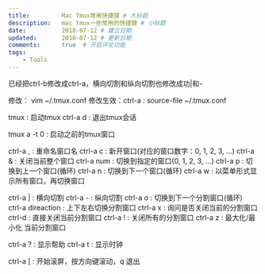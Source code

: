 ```yaml
---
title:         Mac Tmux常用快捷键 # 大标题
description:   mac tmux一些常用的快捷键 # 小标题
date:          2018-07-12 # 建立日期
updated:       2018-07-12 # 更新日期
comments:      true  # 开启评论功能
tags:
    - Tools
---
```


已经把ctrl-b修改成ctrl-a，横向切割和纵向切割也修改成功|和-

修改：   vim ~/.tmux.conf
修改生效：ctrl-a : source-file ~/.tmux.conf

tmux       :  启动tmux
ctrl-a d   :  退出tmux会话

tmux a -t 0 : 启动之前的tmux窗口

ctrl-a ,   :  重命名窗口名
ctrl-a c   :  新开窗口(对应的窗口数字：0, 1, 2, 3, ...)
ctrl-a &   :  关闭当前整个窗口
ctrl-a num :  切换到指定的窗口(0, 1, 2, 3, ...)
ctrl-a p   :  切换到上一个窗口(循环)
ctrl-a n   :  切换到下一个窗口(循环)
ctrl-a w   :  以菜单形式显示所有窗口，再切换窗口
 
ctrl-a |   :  横向切割
ctrl-a -   :  纵向切割
ctrl-a o   :  切换到下一个分割窗口(循环)
ctrl-a direaction : 上下左右切换分割窗口
ctrl-a x   :  询问是否关闭当前的分割窗口
ctrl-d     :   直接关闭当前分割窗口
ctrl-a !   :  关闭所有的分割窗口
ctrl-a z   :  最大化/最小化 当前分割窗口

ctrl-a ?   :  显示帮助
ctrl-a t   :  显示时钟

ctrl-a [   :  开始滚屏，按方向键滚动，q 退出
